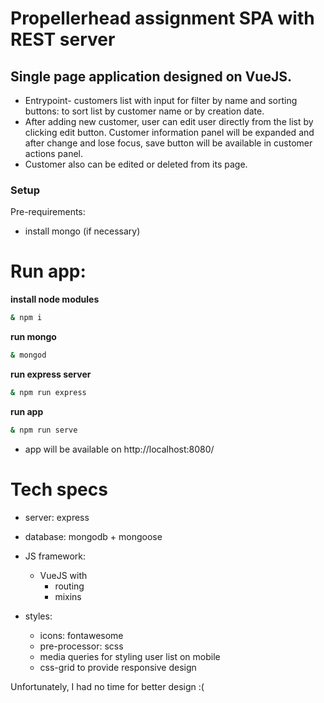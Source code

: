 Propellerhead assignment SPA with REST server
==============================================


Single page application designed on VueJS. 
----
 * Entrypoint- customers list with input for filter by name and sorting buttons: to sort list by customer name or by creation date.
 * After adding new customer, user can edit user directly from the list by clicking edit button. Customer information panel will be expanded and after change and lose focus, save button will be available in customer actions panel.
 * Customer also can be edited or deleted from its page.


### Setup
Pre-requirements:
- install mongo (if necessary)

Run app:
=============

**install node modules**
```bash
& npm i
```
**run mongo**
```bash
& mongod
```
**run express server**
```bash
& npm run express
```
**run app**
```bash
& npm run serve
```

- app will be available on http://localhost:8080/

Tech specs
===============
- server: express

- database: mongodb + mongoose

- JS framework:
  - VueJS with
    - routing
    - mixins
    
- styles:
  - icons: fontawesome
  - pre-processor: scss
  - media queries for styling user list on mobile
  - css-grid to provide responsive design

Unfortunately, I had no time for better design :(
